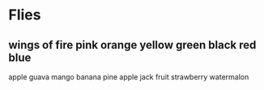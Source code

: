 # Flies
wings of fire
pink
orange
yellow
green
black
red
blue
----------
apple
guava
mango
banana
pine apple
jack fruit
strawberry
watermalon
